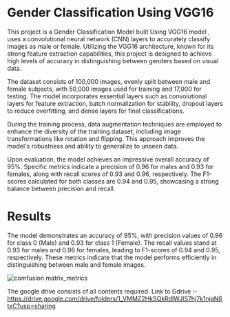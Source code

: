 # Gender Classification Using VGG16

This project is a Gender Classification Model built Using VGG16 model , uses a convolutional neural network (CNN) layers to accurately classify images as male or female. Utilizing the VGG16 architecture, known for its strong feature extraction capabilities, this project is designed to achieve high levels of accuracy in distinguishing between genders based on visual data.

The dataset consists of 100,000 images, evenly split between male and female subjects, with 50,000 images used for training and 17,000 for testing. The model incorporates essential layers such as convolutional layers for feature extraction, batch normalization for stability, dropout layers to reduce overfitting, and dense layers for final classifications.

During the training process, data augmentation techniques are employed to enhance the diversity of the training dataset, including image transformations like rotation and flipping. This approach improves the model's robustness and ability to generalize to unseen data.

Upon evaluation, the model achieves an impressive overall accuracy of 95%. Specific metrics indicate a precision of 0.96 for males and 0.93 for females, along with recall scores of 0.93 and 0.96, respectively. The F1-scores calculated for both classes are 0.94 and 0.95, showcasing a strong balance between precision and recall.

# Results
The model demonstrates an accuracy of 95%, with precision values of 0.96 for class 0 (Male) and 0.93 for class 1 (Female). The recall values stand at 0.93 for males and 0.96 for females, leading to F1-scores of 0.94 and 0.95, respectively. These metrics indicate that the model performs efficiently in distinguishing between male and female images.

![comfusion matrix_metrics](https://github.com/user-attachments/assets/d1ba6fbd-c681-41ae-9e03-51141e83e029)


The google drive consists of all contents required. Link to Gdrive :-
https://drive.google.com/drive/folders/1_VMMZ2HkSQkRdlWJlS7hj7k1njaN6txC?usp=sharing
